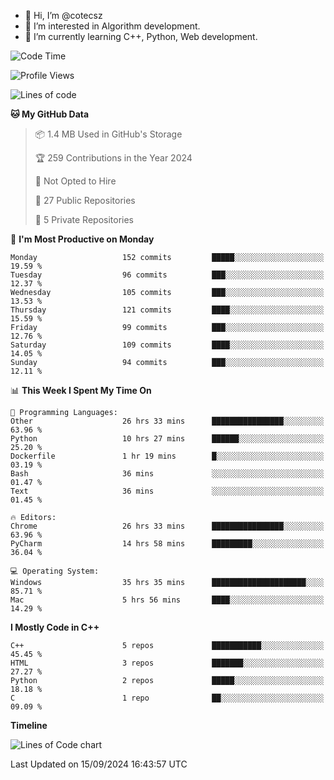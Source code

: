 - 👋 Hi, I’m @cotecsz
- 👀 I’m interested in Algorithm development.
- 🌱 I’m currently learning C++, Python, Web development.

<!---
cotecsz/cotecsz is a ✨ special ✨ repository because its `README.md` (this file) appears on your GitHub profile.
You can click the Preview link to take a look at your changes.
--->

<!--START_SECTION:waka-->
![Code Time](http://img.shields.io/badge/Code%20Time-1%2C724%20hrs%2058%20mins-blue)

![Profile Views](http://img.shields.io/badge/Profile%20Views-0-blue)

![Lines of code](https://img.shields.io/badge/From%20Hello%20World%20I%27ve%20Written-1.2%20million%20lines%20of%20code-blue)

**🐱 My GitHub Data** 

> 📦 1.4 MB Used in GitHub's Storage 
 > 
> 🏆 259 Contributions in the Year 2024
 > 
> 🚫 Not Opted to Hire
 > 
> 📜 27 Public Repositories 
 > 
> 🔑 5 Private Repositories 
 > 
📅 **I'm Most Productive on Monday** 

```text
Monday                   152 commits         █████░░░░░░░░░░░░░░░░░░░░   19.59 % 
Tuesday                  96 commits          ███░░░░░░░░░░░░░░░░░░░░░░   12.37 % 
Wednesday                105 commits         ███░░░░░░░░░░░░░░░░░░░░░░   13.53 % 
Thursday                 121 commits         ████░░░░░░░░░░░░░░░░░░░░░   15.59 % 
Friday                   99 commits          ███░░░░░░░░░░░░░░░░░░░░░░   12.76 % 
Saturday                 109 commits         ████░░░░░░░░░░░░░░░░░░░░░   14.05 % 
Sunday                   94 commits          ███░░░░░░░░░░░░░░░░░░░░░░   12.11 % 
```


📊 **This Week I Spent My Time On** 

```text
💬 Programming Languages: 
Other                    26 hrs 33 mins      ████████████████░░░░░░░░░   63.96 % 
Python                   10 hrs 27 mins      ██████░░░░░░░░░░░░░░░░░░░   25.20 % 
Dockerfile               1 hr 19 mins        █░░░░░░░░░░░░░░░░░░░░░░░░   03.19 % 
Bash                     36 mins             ░░░░░░░░░░░░░░░░░░░░░░░░░   01.47 % 
Text                     36 mins             ░░░░░░░░░░░░░░░░░░░░░░░░░   01.45 % 

🔥 Editors: 
Chrome                   26 hrs 33 mins      ████████████████░░░░░░░░░   63.96 % 
PyCharm                  14 hrs 58 mins      █████████░░░░░░░░░░░░░░░░   36.04 % 

💻 Operating System: 
Windows                  35 hrs 35 mins      █████████████████████░░░░   85.71 % 
Mac                      5 hrs 56 mins       ████░░░░░░░░░░░░░░░░░░░░░   14.29 % 
```

**I Mostly Code in C++** 

```text
C++                      5 repos             ███████████░░░░░░░░░░░░░░   45.45 % 
HTML                     3 repos             ███████░░░░░░░░░░░░░░░░░░   27.27 % 
Python                   2 repos             █████░░░░░░░░░░░░░░░░░░░░   18.18 % 
C                        1 repo              ██░░░░░░░░░░░░░░░░░░░░░░░   09.09 % 
```



**Timeline**

![Lines of Code chart](https://raw.githubusercontent.com/cotecsz/cotecsz/master/assets/bar_graph.png)


 Last Updated on 15/09/2024 16:43:57 UTC
<!--END_SECTION:waka-->
